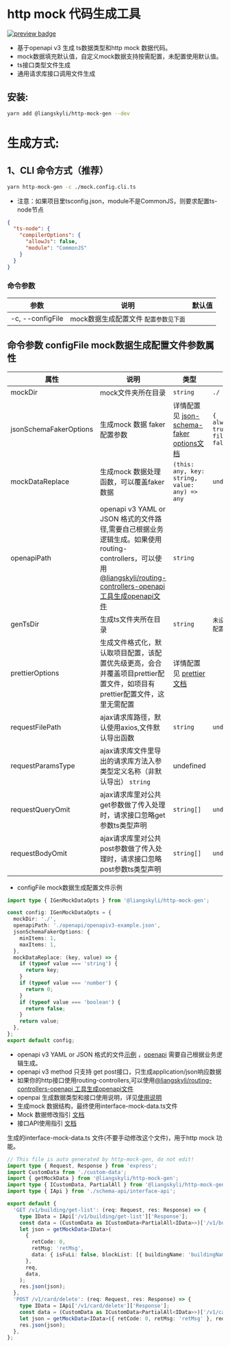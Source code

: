 # http mock 代码生成工具

<p>
  <a href="https://www.npmjs.com/package/@liangskyli/http-mock-gen">
   <img alt="preview badge" src="https://img.shields.io/npm/v/@liangskyli/http-mock-gen?label=%40liangskyli%2Fhttp-mock-gen">
  </a>

</p>

- 基于openapi v3 生成 ts数据类型和http mock 数据代码。
- mock数据填充默认值，自定义mock数据支持按需配置，未配置使用默认值。
- ts接口类型文件生成
- 通用请求库接口调用文件生成

## 安装:

```bash
yarn add @liangskyli/http-mock-gen --dev
```

# 生成方式:

## 1、CLI 命令方式（推荐）

```bash
yarn http-mock-gen -c ./mock.config.cli.ts
```

- 注意：如果项目里tsconfig.json，module不是CommonJS，则要求配置ts-node节点

```json
{
  "ts-node": {
    "compilerOptions": {
      "allowJs": false,
      "module": "CommonJS"
    }
  }
}
```

### 命令参数

| 参数               | 说明                     | 默认值 |
|------------------|------------------------|-----|
| -c, --configFile | mock数据生成配置文件 `配置参数见下面` |     |

## 命令参数 configFile mock数据生成配置文件参数属性

| 属性                     | 说明                                                                                                                                                                                          | 类型                                                                                                                                     | 默认值                                                    |
|------------------------|---------------------------------------------------------------------------------------------------------------------------------------------------------------------------------------------|----------------------------------------------------------------------------------------------------------------------------------------|--------------------------------------------------------|
| mockDir                | mock文件夹所在目录                                                                                                                                                                                 | `string`                                                                                                                               | `./`                                                   |
| jsonSchemaFakerOptions | 生成mock 数据 faker配置参数                                                                                                                                                                         | 详情配置见 [json-schema-faker options文档](https://github.com/json-schema-faker/json-schema-faker/blob/HEAD/docs/README.md#available-options) | `{ alwaysFakeOptionals: true, fillProperties: false }` |
| mockDataReplace        | 生成mock 数据处理函数，可以覆盖faker数据                                                                                                                                                                   | `(this: any, key: string, value: any) => any`                                                                                          | `undefined`                                            |
| openapiPath            | openapi v3 YAML or JSON 格式的文件路径,需要自己根据业务逻辑生成。如果使用routing-controllers，可以使用[@liangskyli/routing-controllers-openapi 工具生成openapi文件](https://github.com/liangskyli/routing-controllers-openapi) | `string`                                                                                                                               |                                                        |
| genTsDir               | 生成ts文件夹所在目录                                                                                                                                                                                 | `string`                                                                                                                               | `未设置时，默认mockDir配置目录下mock文件夹`                           |
| prettierOptions        | 生成文件格式化，默认取项目配置，该配置优先级更高，会合并覆盖项目prettier配置文件，如项目有prettier配置文件，这里无需配置                                                                                                                        | 详情配置见 [prettier文档](https://github.com/prettier/prettier/blob/main/docs/options.md)                                                     |                                                        |
| requestFilePath        | ajax请求库路径，默认使用axios,文件默认导出函数                                                                                                                                                                | `string`                                                                                                                               | `undefined`                                            |
| requestParamsType      | ajax请求库文件里导出的请求库方法入参类型定义名称（非默认导出）  `string`                                                                                                                                                 | undefined                                                                                                                              |
| requestQueryOmit       | ajax请求库里对公共get参数做了传入处理时，请求接口忽略get参数ts类型声明                                                                                                                                                   | `string[]`                                                                                                                             | `undefined`                                            |
| requestBodyOmit        | ajax请求库里对公共post参数做了传入处理时，请求接口忽略post参数ts类型声明                                                                                                                                                 | `string[]`                                                                                                                             | `undefined`                                            |

- configFile mock数据生成配置文件示例

```ts
import type { IGenMockDataOpts } from '@liangskyli/http-mock-gen';

const config: IGenMockDataOpts = {
  mockDir: './',
  openapiPath: './openapi/openapiv3-example.json',
  jsonSchemaFakerOptions: {
    minItems: 1,
    maxItems: 1,
  },
  mockDataReplace: (key, value) => {
    if (typeof value === 'string') {
      return key;
    }
    if (typeof value === 'number') {
      return 0;
    }
    if (typeof value === 'boolean') {
      return false;
    }
    return value;
  },
};
export default config;

```

- openapi v3 YAML or JSON 格式的文件[示例](https://github.com/liangskyli/openapi-ts/blob/master/packages/openapi-gen-ts/docs/openapiv3-example.json) ，[openapi](https://www.openapis.org/) 需要自己根据业务逻辑生成。
- openapi v3 method 只支持 get post接口，只生成application/json响应数据
- 如果你的http接口使用routing-controllers,可以使用[@liangskyli/routing-controllers-openapi 工具生成openapi文件](https://github.com/liangskyli/routing-controllers-openapi)
- openpai 生成数据类型和接口使用说明，详见[使用说明](https://github.com/liangskyli/openapi-ts)
- 生成mock 数据结构，最终使用interface-mock-data.ts文件
- Mock 数据修改指引 [文档](docs/http-mock-modify-guide.md)
- 接口API使用指引 [文档](https://github.com/liangskyli/openapi-ts/blob/master/packages/openapi-gen-ts/docs/request-api-guide.md)

生成的interface-mock-data.ts 文件(不要手动修改这个文件)，用于http mock 功能。

```ts
// This file is auto generated by http-mock-gen, do not edit!
import type { Request, Response } from 'express';
import CustomData from './custom-data';
import { getMockData } from '@liangskyli/http-mock-gen';
import type { ICustomData, PartialAll } from '@liangskyli/http-mock-gen';
import type { IApi } from './schema-api/interface-api';

export default {
  'GET /v1/building/get-list': (req: Request, res: Response) => {
    type IData = IApi['/v1/building/get-list']['Response'];
    const data = (CustomData as ICustomData<PartialAll<IData>>)['/v1/building/get-list'];
    let json = getMockData<IData>(
      {
        retCode: 0,
        retMsg: 'retMsg',
        data: { isFuLi: false, blockList: [{ buildingName: 'buildingName', isBindErp: false }] },
      },
      req,
      data,
    );
    res.json(json);
  },
  'POST /v1/card/delete': (req: Request, res: Response) => {
    type IData = IApi['/v1/card/delete']['Response'];
    const data = (CustomData as ICustomData<PartialAll<IData>>)['/v1/card/delete'];
    let json = getMockData<IData>({ retCode: 0, retMsg: 'retMsg' }, req, data);
    res.json(json);
  },
};
```
